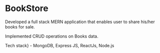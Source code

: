 # BookStore

Developed a full stack MERN application that enables user to share his/her books for sale.

Implemented CRUD operations on Books data.

Tech stack} - MongoDB, Express JS, ReactJs, Node.js
